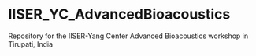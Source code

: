 # IISER_YC_AdvancedBioacoustics
Repository for the IISER-Yang Center Advanced Bioacoustics workshop in Tirupati, India
